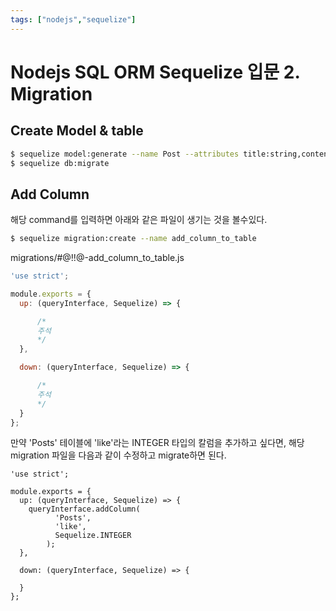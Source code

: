 ```yaml
---
tags: ["nodejs","sequelize"]
---
```

# Nodejs SQL ORM Sequelize 입문 2. Migration

## Create Model & table

```bash
$ sequelize model:generate --name Post --attributes title:string,content:text,category:text
$ sequelize db:migrate
```

## Add Column
해당 command를 입력하면 아래와 같은 파일이 생기는 것을 볼수있다.
```bash
$ sequelize migration:create --name add_column_to_table
```
migrations/#@!!@-add_column_to_table.js
```js
'use strict';

module.exports = {
  up: (queryInterface, Sequelize) => {

      /*
      주석
      */
  },

  down: (queryInterface, Sequelize) => {

      /*
      주석
      */
  }
};

```
만약 'Posts' 테이블에 'like'라는 INTEGER 타입의 칼럼을 추가하고 싶다면, 해당 migration 파일을 다음과
같이 수정하고 migrate하면 된다.
```
'use strict';

module.exports = {
  up: (queryInterface, Sequelize) => {
    queryInterface.addColumn(
          'Posts',
          'like',
          Sequelize.INTEGER
        );
  },

  down: (queryInterface, Sequelize) => {

  }
};
```




